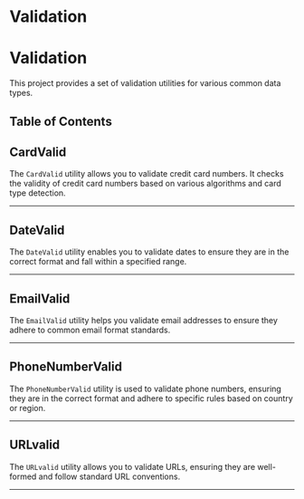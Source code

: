 # Validation
# Validation 

This project provides a set of validation utilities for various common data types.

## Table of Contents

## CardValid

The `CardValid` utility allows you to validate credit card numbers. It checks the validity of credit card numbers based on various algorithms and card type detection.

---

## DateValid

The `DateValid` utility enables you to validate dates to ensure they are in the correct format and fall within a specified range.

---

## EmailValid

The `EmailValid` utility helps you validate email addresses to ensure they adhere to common email format standards.

---

## PhoneNumberValid

The `PhoneNumberValid` utility is used to validate phone numbers, ensuring they are in the correct format and adhere to specific rules based on country or region.

---

## URLvalid

The `URLvalid` utility allows you to validate URLs, ensuring they are well-formed and follow standard URL conventions.

---
